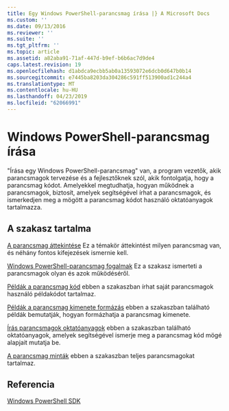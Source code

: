 ```yaml
---
title: Egy Windows PowerShell-parancsmag írása |} A Microsoft Docs
ms.custom: ''
ms.date: 09/13/2016
ms.reviewer: ''
ms.suite: ''
ms.tgt_pltfrm: ''
ms.topic: article
ms.assetid: a82aba91-71af-447d-b9ef-b6b6ac7d9de4
caps.latest.revision: 19
ms.openlocfilehash: d1abdca9ecbb5ab0a13593072e6dcb0d647b0b14
ms.sourcegitcommit: e7445ba8203da304286c591ff513900ad1c244a4
ms.translationtype: MT
ms.contentlocale: hu-HU
ms.lasthandoff: 04/23/2019
ms.locfileid: "62066991"
---
```

# <a name="writing-a-windows-powershell-cmdlet"></a>Windows PowerShell-parancsmag írása

"Írása egy Windows PowerShell-parancsmag" van, a program vezetők, akik parancsmagok tervezése és a fejlesztőknek szól, akik fontolgatja, hogy a parancsmag kódot. Amelyekkel megtudhatja, hogyan működnek a parancsmagok, biztosít, amelyek segítségével írhat a parancsmagok, és ismerkedjen meg a mögött a parancsmag kódot használó oktatóanyagok tartalmazza.

## <a name="in-this-section"></a>A szakasz tartalma

[A parancsmag áttekintése](./cmdlet-overview.md) Ez a témakör áttekintést milyen parancsmag van, és néhány fontos kifejezések ismernie kell.

[Windows PowerShell-parancsmag fogalmak](./windows-powershell-cmdlet-concepts.md) Ez a szakasz ismerteti a parancsmagok olyan és azok működéséről.

[Példák a parancsmag kód](./examples-of-cmdlet-code.md) ebben a szakaszban írhat saját parancsmagok használó példakódot tartalmaz.

[Példák a parancsmag kimenete formázás](https://msdn.microsoft.com/en-us/65829249-124d-47d0-9bf3-8e397dc55855) ebben a szakaszban található példák bemutatják, hogyan formázhatja a parancsmag kimenete.

[Írás parancsmagok oktatóanyagok](./tutorials-for-writing-cmdlets.md) ebben a szakaszban található oktatóanyagok, amelyek segítségével ismerje meg a parancsmag kód mögé alapjait mutatja be.

[A parancsmag minták](./cmdlet-samples.md) ebben a szakaszban teljes parancsmagokat tartalmaz.

## <a name="reference"></a>Referencia

[Windows PowerShell SDK](../windows-powershell-reference.md)
